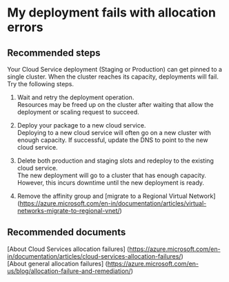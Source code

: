 <properties 
	pageTitle="My deployment fails with allocation errors"
	description="My deployment fails with allocation errors"
	service="microsoft.classiccompute"
	resource="cloudservices"
	authors="jluk"
	displayOrder="3"
	selfHelpType="resource"
	supportTopicIds=""
	resourceTags=""	 
	productPesIds=""
	cloudEnvironments="public"
/>

# My deployment fails with allocation errors

## **Recommended steps**
Your Cloud Service deployment (Staging or Production) can get pinned to a single cluster. When the cluster reaches its capacity, deployments will fail. Try the following steps.

1. Wait and retry the deployment operation.<br>
Resources may be freed up on the cluster after waiting that allow the deployment or scaling request to succeed.   

2. Deploy your package to a new cloud service.<br>
Deploying to a new cloud service will often go on a new cluster with enough capacity. If successful, update the DNS to point to the new cloud service. 

3. Delete both production and staging slots and redeploy to the existing cloud service.<br>
The new deployment will go to a cluster that has enough capacity. However, this incurs downtime until the new deployment is ready. 

4. Remove the affinity group and [migrate to a Regional Virtual Network] (https://azure.microsoft.com/en-in/documentation/articles/virtual-networks-migrate-to-regional-vnet/)
 
## **Recommended documents**
[About Cloud Services allocation failures] (https://azure.microsoft.com/en-in/documentation/articles/cloud-services-allocation-failures/) <br>
[About general allocation failures] (https://azure.microsoft.com/en-us/blog/allocation-failure-and-remediation/)